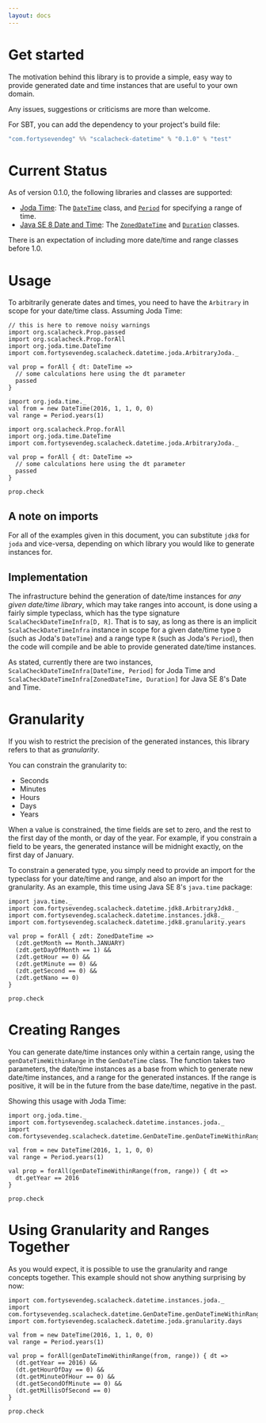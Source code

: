 ```yaml
---
layout: docs
---
```


# Get started

The motivation behind this library is to provide a simple, easy way to provide generated date and time instances that are useful to your own domain.

Any issues, suggestions or criticisms are more than welcome.

For SBT, you can add the dependency to your project's build file:

```scala
"com.fortysevendeg" %% "scalacheck-datetime" % "0.1.0" % "test"
```

# Current Status

As of version 0.1.0, the following libraries and classes are supported:

  * [Joda Time](http://www.joda.org/joda-time/): The [`DateTime`](http://joda-time.sourceforge.net/apidocs/org/joda/time/DateTime.html) class, and [`Period`](http://joda-time.sourceforge.net/apidocs/org/joda/time/Period.html) for specifying a range of time.
  * [Java SE 8 Date and Time](http://www.oracle.com/technetwork/articles/java/jf14-date-time-2125367.html): The [`ZonedDateTime`](https://docs.oracle.com/javase/8/docs/api/java/time/ZonedDateTime.html) and [`Duration`](https://docs.oracle.com/javase/8/docs/api/java/time/Duration.html) classes.

There is an expectation of including more date/time and range classes before 1.0.

# Usage

To arbitrarily generate dates and times, you need to have the `Arbitrary` in scope for your date/time class. Assuming Joda Time:

```tut:invisible
// this is here to remove noisy warnings
import org.scalacheck.Prop.passed
import org.scalacheck.Prop.forAll
import org.joda.time.DateTime
import com.fortysevendeg.scalacheck.datetime.joda.ArbitraryJoda._

val prop = forAll { dt: DateTime =>
  // some calculations here using the dt parameter
  passed
}

import org.joda.time._
val from = new DateTime(2016, 1, 1, 0, 0)
val range = Period.years(1)

```

```tut
import org.scalacheck.Prop.forAll
import org.joda.time.DateTime
import com.fortysevendeg.scalacheck.datetime.joda.ArbitraryJoda._

val prop = forAll { dt: DateTime =>
  // some calculations here using the dt parameter
  passed
}

prop.check
```

## A note on imports

For all of the examples given in this document, you can substitute `jdk8` for `joda` and vice-versa, depending on which library you would like to generate instances for.

## Implementation

The infrastructure behind the generation of date/time instances for _any given date/time library_, which may take ranges into account, is done using a fairly simple typeclass, which has the type signature `ScalaCheckDateTimeInfra[D, R]`. That is to say, as long as there is an implicit `ScalaCheckDateTimeInfra` instance in scope for a given date/time type `D` (such as Joda's `DateTime`) and a range type `R` (such as Joda's `Period`), then the code will compile and be able to provide generated date/time instances.

As stated, currently there are two instances, `ScalaCheckDateTimeInfra[DateTime, Period]` for Joda Time and `ScalaCheckDateTimeInfra[ZonedDateTime, Duration]` for Java SE 8's Date and Time.

# Granularity

If you wish to restrict the precision of the generated instances, this library refers to that as _granularity_.

You can constrain the granularity to:

  * Seconds
  * Minutes
  * Hours
  * Days
  * Years

When a value is constrained, the time fields are set to zero, and the rest to the first day of the month, or day of the year. For example, if you constrain a field to be years, the generated instance will be midnight exactly, on the first day of January.

To constrain a generated type, you simply need to provide an import for the typeclass for your date/time and range, and also an import for the granularity. As an example, this time using Java SE 8's `java.time` package:

```tut
import java.time._
import com.fortysevendeg.scalacheck.datetime.jdk8.ArbitraryJdk8._
import com.fortysevendeg.scalacheck.datetime.instances.jdk8._
import com.fortysevendeg.scalacheck.datetime.jdk8.granularity.years

val prop = forAll { zdt: ZonedDateTime =>
  (zdt.getMonth == Month.JANUARY)
  (zdt.getDayOfMonth == 1) &&
  (zdt.getHour == 0) &&
  (zdt.getMinute == 0) &&
  (zdt.getSecond == 0) &&
  (zdt.getNano == 0)
}

prop.check
```

# Creating Ranges

You can generate date/time instances only within a certain range, using the `genDateTimeWithinRange` in the `GenDateTime` class. The function takes two parameters, the date/time instances as a base from which to generate new date/time instances, and a range for the generated instances. If the range is positive, it will be in the future from the base date/time, negative in the past.

Showing this usage with Joda Time:

```tut
import org.joda.time._
import com.fortysevendeg.scalacheck.datetime.instances.joda._
import com.fortysevendeg.scalacheck.datetime.GenDateTime.genDateTimeWithinRange

val from = new DateTime(2016, 1, 1, 0, 0)
val range = Period.years(1)

val prop = forAll(genDateTimeWithinRange(from, range)) { dt =>
  dt.getYear == 2016
}

prop.check

```

# Using Granularity and Ranges Together

As you would expect, it is possible to use the granularity and range concepts together. This example should not show anything surprising by now:

```tut
import com.fortysevendeg.scalacheck.datetime.instances.joda._
import com.fortysevendeg.scalacheck.datetime.GenDateTime.genDateTimeWithinRange
import com.fortysevendeg.scalacheck.datetime.joda.granularity.days

val from = new DateTime(2016, 1, 1, 0, 0)
val range = Period.years(1)

val prop = forAll(genDateTimeWithinRange(from, range)) { dt =>
  (dt.getYear == 2016) &&
  (dt.getHourOfDay == 0) &&
  (dt.getMinuteOfHour == 0) &&
  (dt.getSecondOfMinute == 0) &&
  (dt.getMillisOfSecond == 0)
}

prop.check

```
